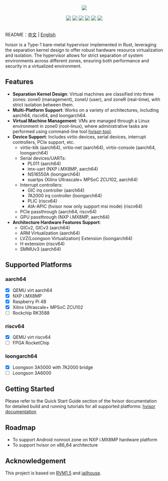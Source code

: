 <!-- # hvisor  -->

<p align = "center">
<br><br>
<img src="https://www.syswonder.org/_media/hvisor-logo.svg">
<br><br>
<!-- <img src="https://img.shields.io/badge/hvisor-orange" /> -->
<img src="https://img.shields.io/github/stars/syswonder/hvisor?color=yellow" />
<img src="https://img.shields.io/github/license/syswonder/hvisor?color=red" />
<img src="https://img.shields.io/github/contributors/syswonder/hvisor?color=blue" />
<img src="https://img.shields.io/github/languages/code-size/syswonder/hvisor?color=green">
<img src="https://img.shields.io/github/repo-size/syswonder/hvisor?color=white">
<img src="https://img.shields.io/github/languages/top/syswonder/hvisor?color=orange">
<br><br>
</p>

README：[中文](./README-zh.md) | [English](./README.md)

hvisor is a Type-1 bare-metal hypervisor implemented in Rust, leveraging the separation kernel design to offer robust hardware resource virtualization and isolation. The hypervisor allows for strict separation of system environments across different zones, ensuring both performance and security in a virtualized environment.

<!-- 🚧 This project is work in progress -->

## Features

- **Separation Kernel Design**: Virtual machines are classified into three zones: zone0 (management), zoneU (user), and zoneR (real-time), with strict isolation between them.
- **Multi-Platform Support**: Works on a variety of architectures, including aarch64, riscv64, and loongarch64.
- **Virtual Machine Management**: VMs are managed through a Linux environment in zone0 (root-linux), where administrative tasks are performed using command-line tool [hvisor-tool](https://github.com/syswonder/hvisor-tool).
- **Device Support**: Includes virtio devices, serial devices, interrupt controllers, PCIe support, etc.
  - virtio-blk (aarch64), virtio-net (aarch64), virtio-console (aarch64, loongarch64)
  - Serial devices/UARTs:
    - PL011 (aarch64)
    - imx-uart (NXP i.MX8MP, aarch64)
    - NS16550A (loongarch64)
    - xuartps (Xilinx Ultrascale+ MPSoC ZCU102, aarch64)
  - Interrupt controllers:
    - GIC irq controller (aarch64)
    - 7A2000 irq controller (loongarch64)
    - PLIC (riscv64)
    - AIA-APIC (hvisor now only support msi mode) (riscv64)
  - PCIe passthrough (aarch64, riscv64)
  - GPU passthrough (NXP i.MX8MP, aarch64)
- **Architecture Hardware Features Support**: 
  - GICv2, GICv3 (aarch64)
  - ARM Virtualization (aarch64)
  - LVZ(Loongson Virtualization) Extension (loongarch64)
  - H extension (riscv64)
  - SMMUv3 (aarch64)


## Supported Platforms

### aarch64

- [x] QEMU virt aarch64
- [x] NXP i.MX8MP
- [x] Raspberry Pi 4B
- [x] Xilinx Ultrascale+ MPSoC ZCU102
- [ ] Rockchip RK3588

### riscv64

- [x] QEMU virt riscv64
- [ ] FPGA RocketChip

### loongarch64

- [x] Loongson 3A5000 with 7A2000 bridge
- [ ] Loongson 3A6000

## Getting Started

Please refer to the Quick Start Guide section of the hvisor documentation for detailed build and running tutorials for all supported platforms: [hvisor documentation](https://hvisor.syswonder.org/)

## Roadmap

- To support Android nonroot zone on NXP i.MX8MP hardware platform
- To support hvisor on x86_64 architecture

## Acknowledgement

This project is based on [RVM1.5](https://github.com/rcore-os/RVM1.5) and [jailhouse](https://github.com/siemens/jailhouse).
